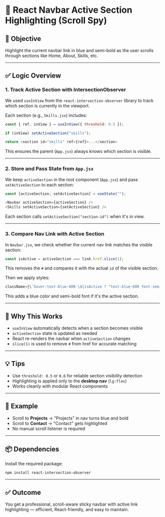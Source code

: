 
# 🧭 React Navbar Active Section Highlighting (Scroll Spy)

## 🎯 Objective

Highlight the current navbar link in blue and semi-bold as the user scrolls through sections like Home, About, Skills, etc.

---

## ✅ Logic Overview

### 1. Track Active Section with IntersectionObserver

We used `useInView` from the `react-intersection-observer` library to track which section is currently in the viewport.

Each section (e.g., `Skills.jsx`) includes:

```js
const { ref, inView } = useInView({ threshold: 0.5 });

if (inView) setActiveSection("skills");

return <section id="skills" ref={ref}>...</section>
```

This ensures the parent (`App.jsx`) always knows which section is visible.

---

### 2. Store and Pass State from `App.jsx`

We keep `activeSection` in the root component (`App.jsx`) and pass `setActiveSection` to each section:

```js
const [activeSection, setActiveSection] = useState("");

<Navbar activeSection={activeSection} />
<Skills setActiveSection={setActiveSection} />
```

Each section calls `setActiveSection("section-id")` when it's in view.

---

### 3. Compare Nav Link with Active Section

In `Navbar.jsx`, we check whether the current nav link matches the visible section:

```js
const isActive = activeSection === link.href.slice(1);
```

This removes the `#` and compares it with the actual `id` of the visible section.

Then we apply styles:

```jsx
className={\`hover:text-blue-600 \${isActive ? "text-blue-600 font-semibold" : ""}\`}
```

This adds a blue color and semi-bold font if it's the active section.

---

## 📌 Why This Works

- `useInView` automatically detects when a section becomes visible
- `activeSection` state is updated as needed
- React re-renders the navbar when `activeSection` changes
- `slice(1)` is used to remove `#` from href for accurate matching

---

## 💡 Tips

- Use `threshold: 0.5` or `0.6` for reliable section visibility detection
- Highlighting is applied only to the **desktop nav** (`lg:flex`)
- Works cleanly with modular React components

---

## 📎 Example

- Scroll to **Projects** → "Projects" in nav turns blue and bold
- Scroll to **Contact** → "Contact" gets highlighted
- No manual scroll listener is required

---

## 📦 Dependencies

Install the required package:

```bash
npm install react-intersection-observer
```

---

## ✅ Outcome

You get a professional, scroll-aware sticky navbar with active link highlighting — efficient, React-friendly, and easy to maintain.

